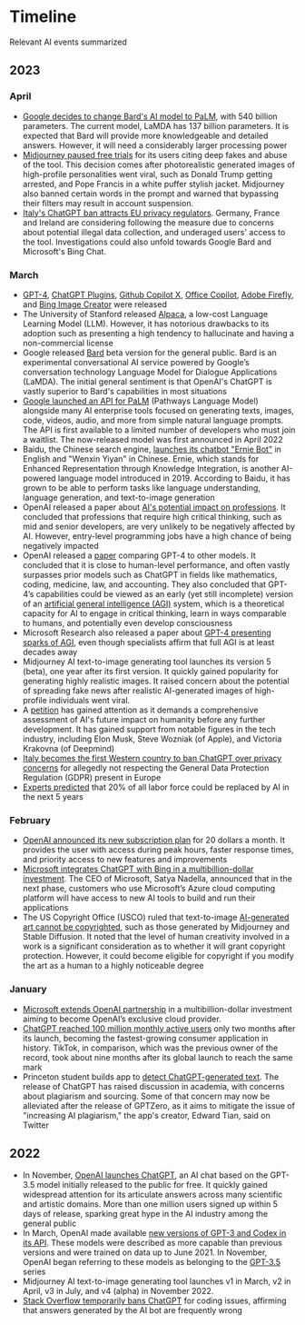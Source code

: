 # Timeline

Relevant AI events summarized

## 2023

### April

- <a href="https://www.engadget.com/google-bard-is-switching-to-a-more-capable-language-model-ceo-confirms-133028933.html" target="_blank">Google decides to change Bard's AI model to PaLM</a>, with 540 billion parameters. The current model, LaMDA has 137 billion parameters. It is expected that Bard will provide more knowledgeable and detailed answers. However, it will need a considerably larger processing power
- <a href="https://www.livemint.com/technology/apps/midjourney-stops-free-trails-post-trump-s-mugshot-pope-s-image-in-puffer-jacket-11680364164770.html" target="_blank">Midjourney paused free trials</a> for its users citing deep fakes and abuse of the tool. This decision comes after photorealistic generated images of high-profile personalities went viral, such as Donald Trump getting arrested, and Pope Francis in a white puffer stylish jacket. Midjourney also banned certain words in the prompt and warned that bypassing their filters may result in account suspension.
- <a href="https://www.theregister.com/2023/04/04/italy_chatgpt_ban_attracts_interest/" target="_blank">Italy's ChatGPT ban attracts EU privacy regulators</a>. Germany, France and Ireland are considering following the measure due to concerns about potential illegal data collection, and underaged users' access to the tool. Investigations could also unfold towards Google Bard and Microsoft's Bing Chat.

### March

- <a href="https://openai.com/research/gpt-4" target="_blank">GPT-4</a>, <a href="https://openai.com/blog/chatgpt-plugins" target="_blank">ChatGPT Plugins</a>, <a href="https://github.com/features/preview/copilot-x" target="_blank">Github Copilot X</a>, <a href="https://blogs.microsoft.com/blog/2023/03/16/introducing-microsoft-365-copilot-your-copilot-for-work/" target="_blank">Office Copilot</a>, <a href="https://www.adobe.com/sensei/generative-ai/firefly.html" target="_blank">Adobe Firefly</a>, and <a href="https://blogs.microsoft.com/blog/2023/03/21/create-images-with-your-words-bing-image-creator-comes-to-the-new-bing/" target="_blank">Bing Image Creator</a> were released
- The University of Stanford released <a href="https://crfm.stanford.edu/2023/03/13/alpaca.html" target="_blank">Alpaca</a>, a low-cost Language Learning Model (LLM). However, it has notorious drawbacks to its adoption such as presenting a high tendency to hallucinate and having a non-commercial license
- Google released <a href="https://bard.google.com" target="_blank">Bard</a> beta version for the general public. Bard is an experimental conversational AI service powered by Google’s conversation technology Language Model for Dialogue Applications (LaMDA). The initial general sentiment is that OpenAI's ChatGPT is vastly superior to Bard's capabilities in most situations
- <a href="https://www.theverge.com/2023/3/14/23639313/google-ai-language-model-palm-api-challenge-openai" target="_blank">Google launched an API for PaLM</a> (Pathways Language Model) alongside many AI enterprise tools focused on generating texts, images, code, videos, audio, and more from simple natural language prompts. The API is first available to a limited number of developers who must join a waitlist. The now-released model was first announced in April 2022
- Baidu, the Chinese search engine, <a href="https://www.reuters.com/technology/chinas-baidu-cancels-chatgpt-like-ernie-bots-livestreamed-product-launch-2023-03-27/" target="_blank">launches its chatbot "Ernie Bot"</a> in English and "Wenxin Yiyan" in Chinese. Ernie, which stands for Enhanced Representation through Knowledge Integration, is another AI-powered language model introduced in 2019. According to Baidu, it has grown to be able to perform tasks like language understanding, language generation, and text-to-image generation
- OpenAI released a paper about <a href="https://arxiv.org/pdf/2303.10130.pdf" target="_blank">AI's potential impact on professions</a>. It concluded that professions that require high critical thinking, such as mid and senior developers, are very unlikely to be negatively affected by AI. However, entry-level programming jobs have a high chance of being negatively impacted
- OpenAI released a <a href="https://arxiv.org/pdf/2303.12712.pdf" target="_blank">paper</a> comparing GPT-4 to other models. It concluded that it is close to human-level performance, and often vastly surpasses prior models such as ChatGPT in fields like mathematics, coding, medicine, law, and accounting. They also concluded that GPT-4’s capabilities could be viewed as an early (yet still incomplete) version of an <a href="https://en.wikipedia.org/wiki/Artificial_general_intelligence" target="_blank">artificial general intelligence (AGI)</a> system, which is a theoretical capacity for AI to engage in critical thinking, learn in ways comparable to humans, and potentially even develop consciousness
- Microsoft Research also released a paper about <a href="https://www.microsoft.com/en-us/research/publication/sparks-of-artificial-general-intelligence-early-experiments-with-gpt-4/" target="_blank">GPT-4 presenting sparks of AGI</a>, even though specialists affirm that full AGI is at least decades away
- Midjourney AI text-to-image generating tool launches its version 5 (beta), one year after its first version. It quickly gained popularity for generating highly realistic images. It raised concern about the potential of spreading fake news after realistic AI-generated images of high-profile individuals went viral.
- A <a href="https://futureoflife.org/open-letter/pause-giant-ai-experiments/" target="_blank">petition</a> has gained attention as it demands a comprehensive assessment of AI's future impact on humanity before any further development. It has gained support from notable figures in the tech industry, including Elon Musk, Steve Wozniak (of Apple), and Victoria Krakovna (of Deepmind)
- <a href="https://www.bbc.com/news/technology-65139406" target="_blank">Italy becomes the first Western country to ban ChatGPT over privacy concerns</a> for allegedly not respecting the General Data Protection Regulation (GDPR) present in Europe
- <a href="https://www.dailymail.co.uk/sciencetech/article-11655443/AI-20-jobs-five-YEARS-expert-warns.html" target="_blank">Experts predicted</a> that 20% of all labor force could be replaced by AI in the next 5 years

### February

- <a href="https://www.theverge.com/2023/2/1/23581561/chatgpt-plus-paid-option-20-openai-waitlist" target="_blank">OpenAI announced its new subscription plan</a> for 20 dollars a month. It provides the user with access during peak hours, faster response times, and priority access to new features and improvements
- <a href="https://blogs.microsoft.com/blog/2023/02/07/reinventing-search-with-a-new-ai-powered-microsoft-bing-and-edge-your-copilot-for-the-web/" target="_blank">Microsoft integrates ChatGPT with Bing in a multibillion-dollar investment</a>. The CEO of Microsoft, Satya Nadella, announced that in the next phase, customers who use Microsoft’s Azure cloud computing platform will have access to new AI tools to build and run their applications
- The US Copyright Office (USCO) ruled that text-to-image <a href="https://www.engadget.com/ai-generated-images-from-text-cant-be-copyrighted-us-government-rules-174243933.html#:~:text=Any%20images%20that%20are%20produced,directions%20to%20a%20commissioned%20artist." target="_blank">AI-generated art cannot be copyrighted</a>, such as those generated by Midjourney and Stable Diffusion. It noted that the level of human creativity involved in a work is a significant consideration as to whether it will grant copyright protection. However, it could become eligible for copyright if you modify the art as a human to a highly noticeable degree

### January

- <a href="https://www.theverge.com/2023/1/23/23567448/microsoft-openai-partnership-extension-ai" target="_blank">Microsoft extends OpenAI partnership</a> in a multibillion-dollar investment aiming to become OpenAI’s exclusive cloud provider.
- <a href="https://www.engadget.com/chatgpt-100-million-users-january-130619073.html" target="_blank">ChatGPT reached 100 million monthly active users</a> only two months after its launch, becoming the fastest-growing consumer application in history. TikTok, in comparison, which was the previous owner of the record, took about nine months after its global launch to reach the same mark
- Princeton student builds app to <a href="https://gptzero.me/" target="_blank">detect ChatGPT-generated text</a>. The release of ChatGPT has raised discussion in academia, with concerns about plagiarism and sourcing. Some of that concern may now be alleviated after the release of GPTZero, as it aims to mitigate the issue of "increasing AI plagiarism," the app's creator, Edward Tian, said on Twitter

## 2022

- In November, <a href="https://chat.openai.com/chat" target="_blank">OpenAI launches ChatGPT</a>, an AI chat based on the GPT-3.5 model initially released to the public for free. It quickly gained widespread attention for its articulate answers across many scientific and artistic domains. More than one million users signed up within 5 days of release, sparking great hype in the AI industry among the general public
- In March, OpenAI made available <a href="https://openai.com/blog/gpt-3-edit-insert" target="_blank">new versions of GPT-3 and Codex in its API</a>. These models were described as more capable than previous versions and were trained on data up to June 2021. In November, OpenAI began referring to these models as belonging to the <a href="https://openai.com/blog/chatgpt" target="_blank">GPT-3.5</a> series
- Midjourney AI text-to-image generating tool launches v1 in March, v2 in April, v3 in July, and v4 (alpha) in November 2022.
- <a href="https://www.theregister.com/2022/12/05/stack_overflow_bans_chatgpt/" target="_blank">Stack Overflow temporarily bans ChatGPT</a> for coding issues, affirming that answers generated by the AI bot are frequently wrong
